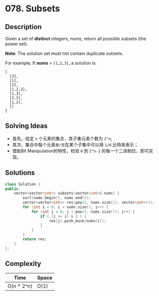# 078. Subsets

## Description
Given a set of **distinct** integers, nums, return all possible subsets (the power set).

**Note**: The solution set must not contain duplicate subsets.

For example,
If _**nums**_ = `[1,2,3]`, a solution is:

```
[
  [3],
  [1],
  [2],
  [1,2,3],
  [1,3],
  [2,3],
  [1,2],
  []
]
```

## Solving Ideas
- 首先，给定 `n` 个元素的集合，其子集元素个数为 `2^n`;
- 其次，集合中每个元素`是/否`在某个子集中可以用 `1/0` 比特来表示；
- 借助Bit Manipulation的特性，检验 `0` 到 `2^n-1` 的每一个二进制位，即可实现。


## Solutions

```c++
class Solution {
public:
    vector<vector<int>> subsets(vector<int>& nums) {
        sort(nums.begin(), nums.end());
        vector<vector<int>> res(pow(2, nums.size()), vector<int>());
        for (int i = 0; i < nums.size(); i++) {
            for (int j = 0; j < pow(2, nums.size()); j++) {
                if ( (j >> i) & 1 ) {
                    res[j].push_back(nums[i]);
                }
            }
        }
        return res;
    }
};
```

## Complexity
|  Time  | Space  |
| ----- | -----|
| O(n * 2^n) | O(1) |




